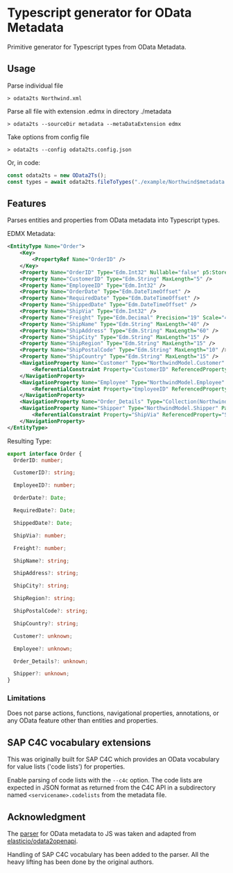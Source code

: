 # Typescript generator for OData Metadata

Primitive generator for Typescript types from OData Metadata.

## Usage

Parse individual file

```
> odata2ts Northwind.xml
```

Parse all file with extension .edmx in directory ./metadata

```
> odata2ts --sourceDir metadata --metaDataExtension edmx
```

Take options from config file

```
> odata2ts --config odata2ts.config.json
```

Or, in code:

```js
const odata2ts = new OData2Ts();
const types = await odata2ts.fileToTypes("./example/Northwind$metadata.xml");
```

## Features

Parses entities and properties from OData metadata into Typescript types.

EDMX Metadata:

```xml
<EntityType Name="Order">
    <Key>
        <PropertyRef Name="OrderID" />
    </Key>
    <Property Name="OrderID" Type="Edm.Int32" Nullable="false" p5:StoreGeneratedPattern="Identity" xmlns:p5="http://schemas.microsoft.com/ado/2009/02/edm/annotation" />
    <Property Name="CustomerID" Type="Edm.String" MaxLength="5" />
    <Property Name="EmployeeID" Type="Edm.Int32" />
    <Property Name="OrderDate" Type="Edm.DateTimeOffset" />
    <Property Name="RequiredDate" Type="Edm.DateTimeOffset" />
    <Property Name="ShippedDate" Type="Edm.DateTimeOffset" />
    <Property Name="ShipVia" Type="Edm.Int32" />
    <Property Name="Freight" Type="Edm.Decimal" Precision="19" Scale="4" />
    <Property Name="ShipName" Type="Edm.String" MaxLength="40" />
    <Property Name="ShipAddress" Type="Edm.String" MaxLength="60" />
    <Property Name="ShipCity" Type="Edm.String" MaxLength="15" />
    <Property Name="ShipRegion" Type="Edm.String" MaxLength="15" />
    <Property Name="ShipPostalCode" Type="Edm.String" MaxLength="10" />
    <Property Name="ShipCountry" Type="Edm.String" MaxLength="15" />
    <NavigationProperty Name="Customer" Type="NorthwindModel.Customer" Partner="Orders">
        <ReferentialConstraint Property="CustomerID" ReferencedProperty="CustomerID" />
    </NavigationProperty>
    <NavigationProperty Name="Employee" Type="NorthwindModel.Employee" Partner="Orders">
        <ReferentialConstraint Property="EmployeeID" ReferencedProperty="EmployeeID" />
    </NavigationProperty>
    <NavigationProperty Name="Order_Details" Type="Collection(NorthwindModel.Order_Detail)" Partner="Order" />
    <NavigationProperty Name="Shipper" Type="NorthwindModel.Shipper" Partner="Orders">
        <ReferentialConstraint Property="ShipVia" ReferencedProperty="ShipperID" />
    </NavigationProperty>
</EntityType>
```

Resulting Type:

```ts
export interface Order {
  OrderID: number;

  CustomerID?: string;

  EmployeeID?: number;

  OrderDate?: Date;

  RequiredDate?: Date;

  ShippedDate?: Date;

  ShipVia?: number;

  Freight?: number;

  ShipName?: string;

  ShipAddress?: string;

  ShipCity?: string;

  ShipRegion?: string;

  ShipPostalCode?: string;

  ShipCountry?: string;

  Customer?: unknown;

  Employee?: unknown;

  Order_Details?: unknown;

  Shipper?: unknown;
}
```

### Limitations

Does not parse actions, functions, navigational properties, annotations, or any OData feature other than entities and properties.

## SAP C4C vocabulary extensions

This was originally built for SAP C4C which provides an OData vocabulary for value lists ('code lists') for properties.

Enable parsing of code lists with the `--c4c` option. The code lists are expected in JSON format as returned from the C4C API in a subdirectory named `<servicename>.codelists` from the metadata file.

## Acknowledgment

The [parser](src/lib/parser/) for OData metadata to JS was taken and adapted from [elasticio/odata2openapi](https://github.com/elasticio/odata2openapi).

Handling of SAP C4C vocabulary has been added to the parser. All the heavy lifting has been done by the original authors.
